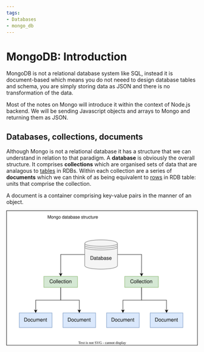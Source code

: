 ```yaml
---
tags:
- Databases
- mongo_db
---
```


# MongoDB: Introduction

MongoDB is not a relational database system like SQL, instead it is document-based which means you do not neeed to design database tables and schema, you are simply storing data as JSON and there is no transformation of the data. 

Most of the notes on Mongo will introduce it within the context of Node.js backend. We will be sending Javascript objects and arrays to Mongo and returning them as JSON. 


## Databases, collections, documents

Although Mongo is not a relational database it has a structure that we can understand in relation to that paradigm. A **database** is obviously the overall structure. It comprises **collections** which are organised sets of data that are analagous to [tables](/Databases/Relational_database_architecture.md#table) in RDBs. Within each collection are a series of **documents** which we can think of as being equivalent to [rows](/Databases/Relational_database_architecture.md) in RDB table: units that comprise the collection.

A document is a container comprising key-value pairs in the manner of an object. 

![](/img/mongo-db-structure.svg)
